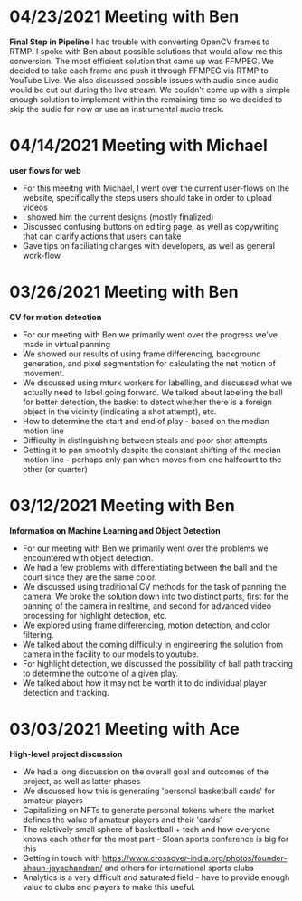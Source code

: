 # 04/23/2021 Meeting with Ben

**Final Step in Pipeline**
I had trouble with converting OpenCV frames to RTMP. I spoke with Ben about possible solutions that would allow me this conversion. The most efficient solution that came up was FFMPEG. We decided to take each frame and push it through FFMPEG via RTMP to YouTube Live. We also discussed possible issues with audio since audio would be cut out during the live stream. We couldn't come up with a simple enough solution to implement within the remaining time so we decided to skip the audio for now or use an instrumental audio track.

# 04/14/2021 Meeting with Michael

**user flows for web**

  * For this meeitng with Michael, I went over the current user-flows on the website, specifically the steps users should take in order to upload videos
  * I showed him the current designs (mostly finalized)
  * Discussed confusing buttons on editing page, as well as copywriting that can clarify actions that users can take
  * Gave tips on faciliating changes with developers, as well as general work-flow


# 03/26/2021 Meeting with Ben 

**CV for motion detection**

* For our meeting with Ben we primarily went over the progress we've made in virtual panning
* We showed our results of using frame differencing, background generation, and pixel segmentation for calculating the net motion of movement. 
* We discussed using mturk workers for labelling, and discussed what we actually need to label going forward. We talked about labeling the ball for better detection, the basket to detect whether there is a foreign object in the vicinity (indicating a shot attempt), etc.  
* How to determine the start and end of play - based on the median motion line
* Difficulty in distinguishing between steals and poor shot attempts
* Getting it to pan smoothly despite the constant shifting of the median motion line - perhaps only pan when moves from one halfcourt to the other (or quarter)

# 03/12/2021 Meeting with Ben 

**Information on Machine Learning and Object Detection**

* For our meeting with Ben we primarily went over the problems we encountered with object detection.
* We had a few problems with differentiating between the ball and the court since they are the same color.
* We discussed using traditional CV methods for the task of panning the camera. We broke the solution down into two distinct parts, first for the panning of the camera in realtime, and second for advanced video processing for highlight detection, etc. 
* We explored using frame differencing, motion detection, and color filtering. 
* We talked about the coming difficulty in engineering the solution from camera in the facility to our models to youtube. 
* For highlight detection, we discussed the possibility of ball path tracking to determine the outcome of a given play. 
* We talked about how it may not be worth it to do individual player detection and tracking. 

# 03/03/2021 Meeting with Ace 

**High-level project discussion**

* We had a long discussion on the overall goal and outcomes of the project, as well as latter phases
* We discussed how this is generating 'personal basketball cards' for amateur players
* Capitalizing on NFTs to generate personal tokens where the market defines the value of amateur players and their 'cards'
* The relatively small sphere of basketball + tech and how everyone knows each other for the most part - Sloan sports conference is big for this
* Getting in touch with https://www.crossover-india.org/photos/founder-shaun-jayachandran/ and others for international sports clubs
* Analytics is a very difficult and saturated field - have to provide enough value to clubs and players to make this useful. 
